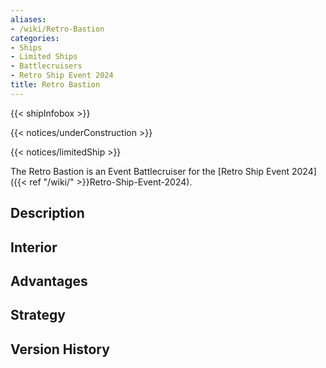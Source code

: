 ```yaml
---
aliases:
- /wiki/Retro-Bastion
categories:
- Ships
- Limited Ships
- Battlecruisers
- Retro Ship Event 2024
title: Retro Bastion
---  
```


{{< shipInfobox >}}   

{{< notices/underConstruction >}}   

{{< notices/limitedShip >}} 

The Retro Bastion is an Event Battlecruiser for the [Retro Ship Event 2024]({{< ref "/wiki/" >}}Retro-Ship-Event-2024). 

## Description

## Interior

## Advantages

## Strategy

## Version History